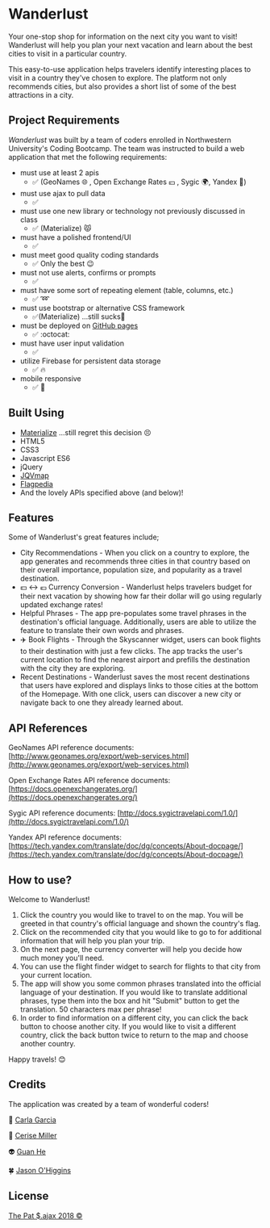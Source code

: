 # Wanderlust
Your one-stop shop for information on the next city you want to visit! Wanderlust will help you plan your next vacation and learn about the best cities to visit in a particular country. 

This easy-to-use application helps travelers identify interesting places to visit in a country they've chosen to explore. The platform not only recommends cities, but also provides a short list of some of the best attractions in a city. 

## Project Requirements
*Wanderlust* was built by a team of coders enrolled in Northwestern University's Coding Bootcamp. The team was instructed to build a web application that met the following requirements:
- must use at least 2 apis
  - :white_check_mark: (GeoNames :globe_with_meridians: , Open Exchange Rates :yen: , Sygic :earth_africa:, Yandex :memo:)
- must use ajax to pull data
   - :white_check_mark:
- must use one new library or technology not previously discussed in class
  - :white_check_mark: (Materialize) :pouting_cat:
- must have a polished frontend/UI
  - :white_check_mark:
- must meet good quality coding standards
  - :white_check_mark: Only the best :wink:
- must not use alerts, confirms or prompts
  - :white_check_mark:
- must have some sort of repeating element (table, columns, etc.)
  - :white_check_mark: :loop:
- must use bootstrap or alternative CSS framework
  - :white_check_mark:(Materialize) ...still sucks:poop:
- must be deployed on [GitHub pages](https://patsajax.github.io/wanderlust/)
  - :white_check_mark: :octocat:
- must have user input validation
  - :white_check_mark:
- utilize Firebase for persistent data storage
  - :white_check_mark: :fire:
- mobile responsive
  - :white_check_mark: :iphone:

## Built Using
- [Materialize](http://materializecss.com/) ...still regret this decision :persevere:
- HTML5
- CSS3
- Javascript ES6
- jQuery 
- [JQVmap](https://www.10bestdesign.com/jqvmap/)
- [Flagpedia](http://flagpedia.net/)
- And the lovely APIs specified above (and below)!

## Features
Some of Wanderlust's great features include;
- City Recommendations - When you click on a country to explore, the app generates and recommends three cities in that country based on their overall importance, population size, and popularity as a travel destination.
- :dollar: <-> :euro: Currency Conversion - Wanderlust helps travelers budget for their next vacation by showing how far their dollar will go using regularly updated exchange rates!
- Helpful Phrases - The app pre-populates some travel phrases in the destination's official language. Additionally, users are able to utilize the feature to translate their own words and phrases.
- :airplane: Book Flights - Through the Skyscanner widget, users can book flights to their destination with just a few clicks. The app tracks the user's current location to find the nearest airport and prefills the destination with the city they are exploring. 
- Recent Destinations - Wanderlust saves the most recent destinations that users have explored and displays links to those cities at the bottom of the Homepage. With one click, users can discover a new city or navigate back to one they already learned about. 

## API References
GeoNames API reference documents:
[http://www.geonames.org/export/web-services.html](http://www.geonames.org/export/web-services.html)

Open Exchange Rates API reference documents: 
[https://docs.openexchangerates.org/](https://docs.openexchangerates.org/)

Sygic API reference documents:
[http://docs.sygictravelapi.com/1.0/](http://docs.sygictravelapi.com/1.0/)

Yandex API reference documents:
[https://tech.yandex.com/translate/doc/dg/concepts/About-docpage/](https://tech.yandex.com/translate/doc/dg/concepts/About-docpage/)

## How to use?
Welcome to Wanderlust! 
1. Click the country you would like to travel to on the map. You will be greeted in that country's official language and shown the country's flag. 
2. Click on the recommended city that you would like to go to for additional information that will help you plan your trip. 
3. On the next page, the currency converter will help you decide how much money you'll need. 
4. You can use the flight finder widget to  search for flights to that city from your current location. 
5. The app will show you some common phrases translated into the official language of your destination. If you would like to translate additional phrases, type them into the box and hit "Submit" button to get the translation. 50 characters max per phrase!
6. In order to find information on a different city, you can click the back button to choose another city. If you would like to visit a different country, click the back button twice to return to the map and choose another country. 

Happy travels! :blush:

## Credits
The application was created by a team of wonderful coders!

:ghost: [Carla Garcia](https://github.com/carladdg)

:beer: [Cerise Miller](https://github.com/cerisemiller)

:alien: [Guan He](https://github.com/heguanelvis)

:four_leaf_clover: [Jason O'Higgins](https://github.com/JasonOHiggins)

## License
[The Pat $.ajax 2018 ©](https://github.com/patsajax/wanderlust/tree/master)
